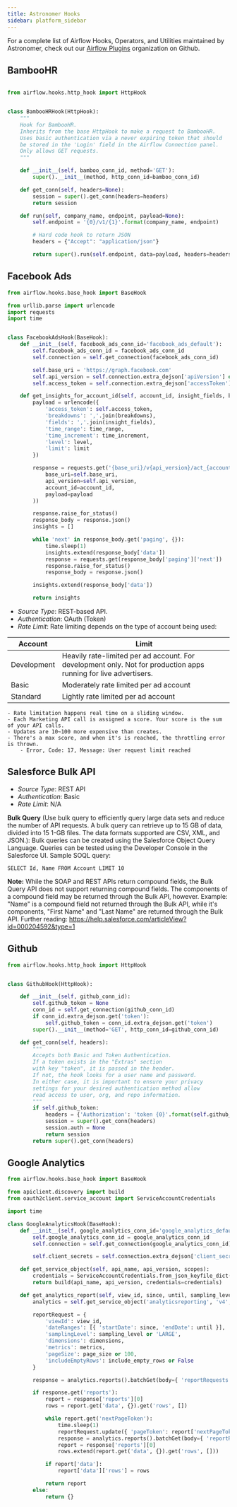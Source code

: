 ```yaml
---
title: Astronomer Hooks
sidebar: platform_sidebar
---
```


For a complete list of Airflow Hooks, Operators, and Utilities maintained by Astronomer, check out our [Airflow Plugins](https://github.com/airflow-plugins?utf8=%E2%9C%93&q=&type=&language=) organization on Github.


## BambooHR

```python

from airflow.hooks.http_hook import HttpHook


class BambooHRHook(HttpHook):
    """
    Hook for BambooHR.
    Inherits from the base HttpHook to make a request to BambooHR.
    Uses basic authentication via a never expiring token that should
    be stored in the 'Login' field in the Airflow Connection panel.
    Only allows GET requests.
    """

    def __init__(self, bamboo_conn_id, method='GET'):
        super().__init__(method, http_conn_id=bamboo_conn_id)

    def get_conn(self, headers=None):
        session = super().get_conn(headers=headers)
        return session

    def run(self, company_name, endpoint, payload=None):
        self.endpoint = '{0}/v1/{1}'.format(company_name, endpoint)

        # Hard code hook to return JSON
        headers = {"Accept": "application/json"}

        return super().run(self.endpoint, data=payload, headers=headers)
```

## Facebook Ads
```python
from airflow.hooks.base_hook import BaseHook

from urllib.parse import urlencode
import requests
import time


class FacebookAdsHook(BaseHook):
    def __init__(self, facebook_ads_conn_id='facebook_ads_default'):
        self.facebook_ads_conn_id = facebook_ads_conn_id
        self.connection = self.get_connection(facebook_ads_conn_id)

        self.base_uri = 'https://graph.facebook.com'
        self.api_version = self.connection.extra_dejson['apiVersion'] or '2.10'
        self.access_token = self.connection.extra_dejson['accessToken'] or self.connection.password

    def get_insights_for_account_id(self, account_id, insight_fields, breakdowns, time_range, time_increment='all_days', level='ad', limit=100):
        payload = urlencode({
            'access_token': self.access_token,
            'breakdowns': ','.join(breakdowns),
            'fields': ','.join(insight_fields),
            'time_range': time_range,
            'time_increment': time_increment,
            'level': level,
            'limit': limit
        })

        response = requests.get('{base_uri}/v{api_version}/act_{account_id}/insights?{payload}'.format(
            base_uri=self.base_uri,
            api_version=self.api_version,
            account_id=account_id,
            payload=payload
        ))

        response.raise_for_status()
        response_body = response.json()
        insights = []

        while 'next' in response_body.get('paging', {}):
            time.sleep(1)
            insights.extend(response_body['data'])
            response = requests.get(response_body['paging']['next'])
            response.raise_for_status()
            response_body = response.json()

        insights.extend(response_body['data'])

        return insights
```

- _Source Type_: REST-based API.
- _Authentication_: OAuth (Token)
- _Rate Limit_: Rate limiting depends on the type of account being used:

|Account     |Limit   |
|---------|------------------|
|Development   |Heavily rate-limited per ad account. For development only. Not for production apps running for live advertisers.             |
|Basic  |Moderately rate limited per ad account             |
|Standard   |Lightly rate limited per ad account             |

```
- Rate limitation happens real time on a sliding window.
- Each Marketing API call is assigned a score. Your score is the sum of your API calls.
- Updates are 10~100 more expensive than creates.
- There's a max score, and when it's is reached, the throttling error is thrown.
	- Error, Code: 17, Message: User request limit reached
```

## Salesforce Bulk API

- _Source Type_: REST API
- _Authentication_: Basic
- _Rate Limit_: N/A

**Bulk Query** (Use bulk query to efficiently query large data sets and reduce the number of API requests. A bulk query can retrieve up to 15 GB of data, divided into 15 1-GB files. The data formats supported are CSV, XML, and JSON.):
Bulk queries can be created using the Salesforce Object Query Language. Queries can be tested using the Developer Console in the Salesforce UI.
Sample SOQL query:
```
SELECT Id, Name FROM Account LIMIT 10
```
**Note:** While the SOAP and REST APIs return compound fields, the Bulk Query API does not support returning compound fields. The components of a compound field may be returned through the Bulk API, however. Example: "Name" is a compound field not returned through the Bulk API, while it's components, "First Name" and "Last Name" are returned through the Bulk API. Further reading: https://help.salesforce.com/articleView?id=000204592&type=1

## Github

```python
from airflow.hooks.http_hook import HttpHook


class GithubHook(HttpHook):

    def __init__(self, github_conn_id):
        self.github_token = None
        conn_id = self.get_connection(github_conn_id)
        if conn_id.extra_dejson.get('token'):
            self.github_token = conn_id.extra_dejson.get('token')
        super().__init__(method='GET', http_conn_id=github_conn_id)

    def get_conn(self, headers):
        """
        Accepts both Basic and Token Authentication.
        If a token exists in the "Extras" section
        with key "token", it is passed in the header.
        If not, the hook looks for a user name and password.
        In either case, it is important to ensure your privacy
        settings for your desired authentication method allow
        read access to user, org, and repo information.
        """
        if self.github_token:
            headers = {'Authorization': 'token {0}'.format(self.github_token)}
            session = super().get_conn(headers)
            session.auth = None
            return session
        return super().get_conn(headers)
```
## Google Analytics

```python
from airflow.hooks.base_hook import BaseHook

from apiclient.discovery import build
from oauth2client.service_account import ServiceAccountCredentials

import time

class GoogleAnalyticsHook(BaseHook):
    def __init__(self, google_analytics_conn_id='google_analytics_default'):
        self.google_analytics_conn_id = google_analytics_conn_id
        self.connection = self.get_connection(google_analytics_conn_id)

        self.client_secrets = self.connection.extra_dejson['client_secrets']

    def get_service_object(self, api_name, api_version, scopes):
        credentials = ServiceAccountCredentials.from_json_keyfile_dict(self.client_secrets, scopes)
        return build(api_name, api_version, credentials=credentials)

    def get_analytics_report(self, view_id, since, until, sampling_level, dimensions, metrics, page_size, include_empty_rows):
        analytics = self.get_service_object('analyticsreporting', 'v4', ['https://www.googleapis.com/auth/analytics.readonly'])

        reportRequest = {
            'viewId': view_id,
            'dateRanges': [{ 'startDate': since, 'endDate': until }],
            'samplingLevel': sampling_level or 'LARGE',
            'dimensions': dimensions,
            'metrics': metrics,
            'pageSize': page_size or 100,
            'includeEmptyRows': include_empty_rows or False
        }

        response = analytics.reports().batchGet(body={ 'reportRequests': [reportRequest] }).execute()

        if response.get('reports'):
            report = response['reports'][0]
            rows = report.get('data', {}).get('rows', [])

            while report.get('nextPageToken'):
                time.sleep(1)
                reportRequest.update({ 'pageToken': report['nextPageToken'] })
                response = analytics.reports().batchGet(body={ 'reportRequests': [reportRequest] }).execute()
                report = response['reports'][0]
                rows.extend(report.get('data', {}).get('rows', []))

            if report['data']:
                report['data']['rows'] = rows

            return report
        else:
            return {}
```


